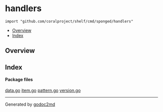 

# handlers
`import "github.com/coralproject/shelf/cmd/sponged/handlers"`

* [Overview](#pkg-overview)
* [Index](#pkg-index)

## <a name="pkg-overview">Overview</a>



## <a name="pkg-index">Index</a>


#### <a name="pkg-files">Package files</a>
[data.go](/src/github.com/coralproject/shelf/cmd/sponged/handlers/data.go) [item.go](/src/github.com/coralproject/shelf/cmd/sponged/handlers/item.go) [pattern.go](/src/github.com/coralproject/shelf/cmd/sponged/handlers/pattern.go) [version.go](/src/github.com/coralproject/shelf/cmd/sponged/handlers/version.go) 










- - -
Generated by [godoc2md](http://godoc.org/github.com/davecheney/godoc2md)
